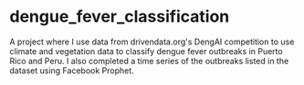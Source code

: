 # dengue_fever_classification

A project where I use data from drivendata.org's DengAI competition to use climate and vegetation data to classify dengue fever outbreaks in Puerto Rico and Peru. I also completed a time series of the outbreaks listed in the dataset using Facebook Prophet.
